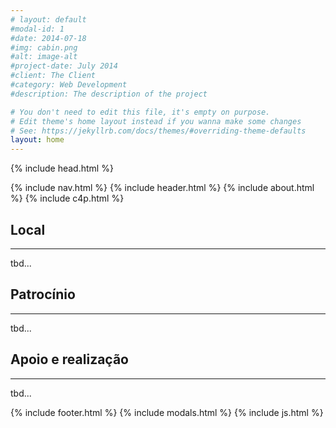 ```yaml
---
# layout: default
#modal-id: 1
#date: 2014-07-18
#img: cabin.png
#alt: image-alt
#project-date: July 2014
#client: The Client
#category: Web Development
#description: The description of the project

# You don't need to edit this file, it's empty on purpose.
# Edit theme's home layout instead if you wanna make some changes
# See: https://jekyllrb.com/docs/themes/#overriding-theme-defaults
layout: home
---
```



{% include head.html %}
<body id="page-top" class="index">
{% include nav.html %}
{% include header.html %}
{% include about.html %}
{% include c4p.html %}

<section class="success" id="venue">
    <div class="container">
        <div class="row">
            <div class="col-lg-12 text-center">
                <h2>Local</h2>
                <hr class="star-light">
            </div>
        </div>
        <div class="row">
            tbd...
        </div>
    </div>
</section>

<section id="sponsorship">
    <div class="container">
        <div class="row">
            <div class="col-lg-12 text-center">
                <h2>Patrocínio</h2>
                <hr class="star-light">
            </div>
        </div>
        <div class="row">
            tbd...
        </div>
    </div>
</section>

<section id="support">
    <div class="container">
        <div class="row">
            <div class="col-lg-12 text-center">
                <h2>Apoio e realização</h2>
                <hr class="star-light">
            </div>
        </div>
        <div class="row">
            tbd...
        </div>
    </div>
</section>

{% include footer.html %}
{% include modals.html %}
{% include js.html %}
</body>